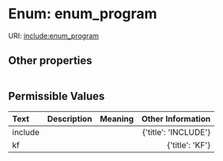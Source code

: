 
# Enum: enum_program




URI: [include:enum_program](https://w3id.org/include/enum_program)


## Other properties

|  |  |  |
| --- | --- | --- |

## Permissible Values

| Text | Description | Meaning | Other Information |
| :--- | :---: | :---: | ---: |
| include |  |  | {'title': 'INCLUDE'} |
| kf |  |  | {'title': 'KF'} |

